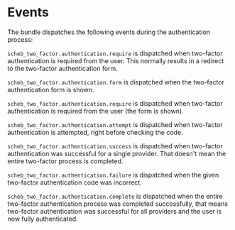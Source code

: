 Events
======

The bundle dispatches the following events during the authentication process:

`scheb_two_factor.authentication.require` is dispatched when two-factor authentication is required from the user. This
normally results in a redirect to the two-factor authentication form.

`scheb_two_factor.authentication.form` is dispatched when the two-factor authentication form is shown.                                                    

`scheb_two_factor.authentication.require` is dispatched when two-factor authentication is required from the user (the
form is shown).

`scheb_two_factor.authentication.attempt` is dispatched when two-factor authentication is attempted, right before
checking the code.

`scheb_two_factor.authentication.success` is dispatched when two-factor authentication was successful for a single
provider. That doesn't mean the entire two-factor process is completed.

`scheb_two_factor.authentication.failure` is dispatched when the given two-factor authentication code was incorrect.

`scheb_two_factor.authentication.complete` is dispatched when the entire two-factor authentication process was completed
successfully, that means two-factor authentication was successful for all providers and the user is now fully
authenticated.
